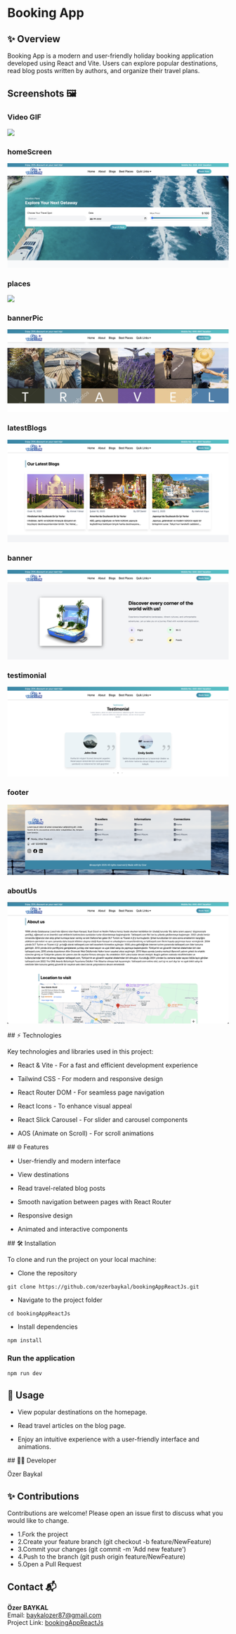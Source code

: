 # Booking App

## ✨ Overview

Booking App is a modern and user-friendly holiday booking application developed using React and Vite. Users can explore popular destinations, read blog posts written by authors, and organize their travel plans.

## Screenshots 🖼️

### Video GIF

![](./src/assets/screenShots/screenRecord.gif)

### homeScreen

![](./src/assets/screenShots/home1.png)

### places

![](./src/assets/screenShots/places.png)

### bannerPic

![](./src/assets/screenShots/bannerPic.png)

### latestBlogs

![](./src/assets/screenShots/latestBLogs.png)

### banner

![](./src/assets/screenShots/benner.png)

### testimonial

![](./src/assets/screenShots/testionial.png)

### footer

![](./src/assets/screenShots/footer.png)

### aboutUs

![](./src/assets/screenShots/aboutUs.png)

## ⚡ Technologies

Key technologies and libraries used in this project:

- React & Vite - For a fast and efficient development experience

- Tailwind CSS - For modern and responsive design

- React Router DOM - For seamless page navigation

- React Icons - To enhance visual appeal

- React Slick Carousel - For slider and carousel components

- AOS (Animate on Scroll) - For scroll animations

## 🌐 Features

- User-friendly and modern interface

- View destinations

- Read travel-related blog posts

- Smooth navigation between pages with React Router

- Responsive design

- Animated and interactive components

## 🛠 Installation

To clone and run the project on your local machine:

- Clone the repository

```
git clone https://github.com/ozerbaykal/bookingAppReactJs.git
```

- Navigate to the project folder

```
cd bookingAppReactJs
```

- Install dependencies

```
npm install
```

### Run the application

```
npm run dev
```

## 🔧 Usage

- View popular destinations on the homepage.

- Read travel articles on the blog page.

- Enjoy an intuitive experience with a user-friendly interface and animations.

## 👨‍💻 Developer

Özer Baykal

## ✨ Contributions

Contributions are welcome! Please open an issue first to discuss what you would like to change.

- 1.Fork the project
- 2.Create your feature branch (git checkout -b feature/NewFeature)
- 3.Commit your changes (git commit -m 'Add new feature')
- 4.Push to the branch (git push origin feature/NewFeature)
- 5.Open a Pull Request

## Contact 📬

**Özer BAYKAL**  
Email: [baykalozer87@gmail.com](mailto:baykalozer87@gmail.com)  
Project Link: [bookingAppReactJs](https://github.com/ozerbaykal/bookingAppReactJs)
